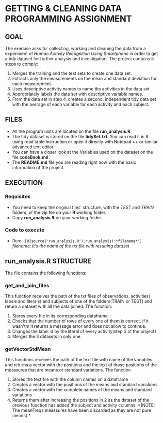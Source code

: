 # GETTING & CLEANING DATA PROGRAMMING ASSIGNMENT

## GOAL
The exercise asks for collecting, working and cleaning the data from a experiment of *Human Activity Recognition Using Smartphone* in order to get a tidy dataset for further analysis and investigation.
The project contains 5 steps to comply:
1. Merges the training and the test sets to create one data set.
2. Extracts only the measurements on the mean and standard deviation for each measurement.
3. Uses descriptive activity names to name the activities in the data set
4. Appropriately labels the data set with descriptive variable names.
5. From the data set in step 4, creates a second, independent tidy data set with the average of each variable for each activity and each subject.

## FILES
* All the program units are located on the file **run_analysis.R**.
* The tidy dataset is stored on the file **tidySet.txt**. You can read it in R using read.table instruction or open it directly with Notepad ++ or similar advanced text editor.
* You can have a closer look at the Variables used on the dataset on the file **codeBook.md**.
* The **README.md** file you are reading right now with the basic information of the project.

## EXECUTION
### Requisites
* You need to keep the original files' structure, with the *TEST* and *TRAIN* folders, of the zip file on your **R** working folder.
* Copy **run_analysis.R** on your working folder.
### Code to execute
* Run: 
``` [R]source('run_analysis.R');run_analysis("*filename*")```
*filename: It's the name of the txt file with resulting dataset*

## run_analysis.R STRUCTURE
The file contains the following functions:
### get_and_join_files
This function receives the path of the txt files of observations, activities( labels and literals) and subjects of one of the folders(TRAIN or TEST) and return a dataset with all the data joined. 
The function:
1. Stores every file in its corresponding dataframe
2. Checks that the number of rows of every one of them is correct. If it wasn'tm it returns a message error and does not allow to continue.
3. Changes the label id by the literal of every activity(step 3 of the project)
4. Merges the 3 datasets in only one.
### getVectorStdMean
This functions receives the path of the text file with name of the variables and returns a vector with the positions and the text of those positions of the meassures that are means or standard variations.
The function
1. Stores the text file with the column names on a dataframe
2. Creates a vector with the positions of the means and standard variations
3. Creates a vector with the complete names of the means and standard variations
4. Returns them after increasing the positions in 2 as the dataset of the previous function has added the subject and activity columns.
*(NOTE: The meanFreqs meassures have been discarded as they are not pure means) *

